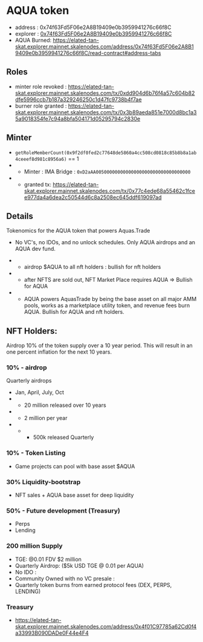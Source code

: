 # AQUA token

- address : 0x74f63Fd5F06e2A8B19409e0b3959941276c66f8C
- explorer : [0x74f63Fd5F06e2A8B19409e0b3959941276c66f8C](https://elated-tan-skat.explorer.mainnet.skalenodes.com/address/0x74f63Fd5F06e2A8B19409e0b3959941276c66f8C/read-contract#address-tabs)
- AQUA Burned: https://elated-tan-skat.explorer.mainnet.skalenodes.com/address/0x74f63Fd5F06e2A8B19409e0b3959941276c66f8C/read-contract#address-tabs

## Roles

- minter role revoked : https://elated-tan-skat.explorer.mainnet.skalenodes.com/tx/0xdd904d6b76f4a57c604b82dfe5996ccb7b187a329246250c1d47fc9738b4f7ae
- burner role granted : https://elated-tan-skat.explorer.mainnet.skalenodes.com/tx/0x3b89aeda851e7000d8bc1a35a9018354fe7c94a8bfa504171d05295794c2830e

## Minter

- `getRoleMemberCount(0x9f2df0fed2c77648de5860a4cc508cd0818c85b8b8a1ab4ceeef8d981c8956a6)` == 1
- - Minter : IMA Bridge : `0xD2aAA00500000000000000000000000000000000`
- - granted tx: https://elated-tan-skat.explorer.mainnet.skalenodes.com/tx/0x77c4ede68a55462c1fcee977da4a6dea2c50544d6c8a2508ec645ddf619097ad

## Details

Tokenomics for the AQUA token that powers Aquas.Trade

- No VC's, no IDOs, and no unlock schedules. Only AQUA airdrops and an AQUA dev fund.

* - airdrop $AQUA to all nft holders : bullish for nft holders
* - after NFTS are sold out, NFT Market Place requires AQUA => Bullish for AQUA
* - AQUA powers AquasTrade by being the base asset on all major AMM pools, works as a marketplace utility token, and revenue fees burn AQUA. Bullish for AQUA and nft holders.

## NFT Holders:

Airdrop 10% of the token supply over a 10 year period. This will result in an one percent inflation for the next 10 years.

### 10% - airdrop

Quarterly airdrops

- Jan, April, July, Oct
- - 20 million released over 10 years
- - 2 million per year
- - - 500k released Quarterly

### 10% - Token Listing

- Game projects can pool with base asset $AQUA

### 30% Liquidity-bootstrap

- NFT sales + AQUA base asset for deep liquidity

### 50% - Future development (Treasury)

- Perps
- Lending

### 200 million Supply

- TGE: @0.01 FDV $2 million
- Quarterly Airdrop: ($5k USD TGE @ 0.01 per AQUA)
- No IDO :
- Community Owned with no VC presale :
- Quarterly token burns from earned protocol fees (DEX, PERPS, LENDING)

### Treasury

- https://elated-tan-skat.explorer.mainnet.skalenodes.com/address/0x4f01C97785a62Cd0f4a33993B090DADe0F44e4F4
